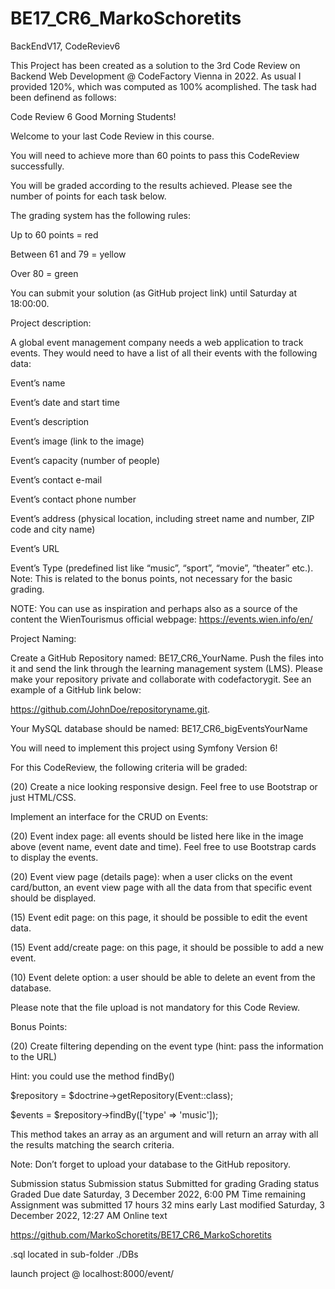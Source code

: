 # BE17_CR6_MarkoSchoretits
BackEndV17, CodeReviev6

This Project has been created as a solution to the 3rd Code Review on Backend Web Development @ CodeFactory Vienna in 2022.
As usual I provided 120%, which was computed as 100% acomplished.
The task had been definend as follows:

Code Review 6
Good Morning Students!

Welcome to your last Code Review in this course. 

You will need to achieve more than 60 points to pass this CodeReview successfully. 

You will be graded according to the results achieved. Please see the number of points for each task below. 

The grading system has the following rules:

Up to 60 points = red

Between 61 and 79 = yellow

Over 80 = green

You can submit your solution (as GitHub project link) until Saturday at 18:00:00.

 

Project description:
 




A global event management company needs a web application to track events. They would need to have a list of all their events with the following data:

Event’s name

Event’s date and start time

Event’s description

Event’s image (link to the image)

Event’s capacity (number of people)

Event’s contact e-mail

Event’s contact phone number

Event’s address (physical location, including street name and number, ZIP code and city name)

Event’s URL

Event’s Type (predefined list like “music”, “sport”, “movie”, “theater” etc.). Note: This is related to the bonus points, not necessary for the basic grading.

NOTE: You can use as inspiration and perhaps also as a source of the content the WienTourismus official webpage: https://events.wien.info/en/ 



 

Project Naming:

Create a GitHub Repository named: BE17_CR6_YourName. Push the files into it and send the link through the learning management system (LMS). Please make your repository private and collaborate with codefactorygit. See an example of a GitHub link below:

https://github.com/JohnDoe/repositoryname.git.

Your MySQL database should be named: BE17_CR6_bigEventsYourName

 

You will need to implement this project using Symfony Version 6!



For this CodeReview, the following criteria will be graded:

(20) Create a nice looking responsive design. Feel free to use Bootstrap or just HTML/CSS.

Implement an interface for the CRUD on Events:

(20) Event index page: all events should be listed here like in the image above (event name, event date and time). Feel free to use Bootstrap cards to display the events.

(20) Event view page (details page): when a user clicks on the event card/button, an event view page with all the data from that specific event should be displayed.

(15) Event edit page: on this page, it should be possible to edit the event data.

(15) Event add/create page: on this page, it should be possible to add a new event.

(10) Event delete option: a user should be able to delete an event from the database.

Please note that the file upload is not mandatory for this Code Review.

Bonus Points:

(20) Create filtering depending on the event type (hint: pass the information to the URL)

Hint: you could use the method findBy()

$repository = $doctrine->getRepository(Event::class);

$events = $repository->findBy(['type' => 'music']);

This method takes an array as an argument and will return an array with all the results matching the search criteria.

 

Note: Don’t forget to upload your database to the GitHub repository.

 




Submission status
Submission status	Submitted for grading
Grading status	Graded
Due date	Saturday, 3 December 2022, 6:00 PM
Time remaining	Assignment was submitted 17 hours 32 mins early
Last modified	Saturday, 3 December 2022, 12:27 AM
Online text	

https://github.com/MarkoSchoretits/BE17_CR6_MarkoSchoretits

.sql located in sub-folder ./DBs

launch project @ localhost:8000/event/
